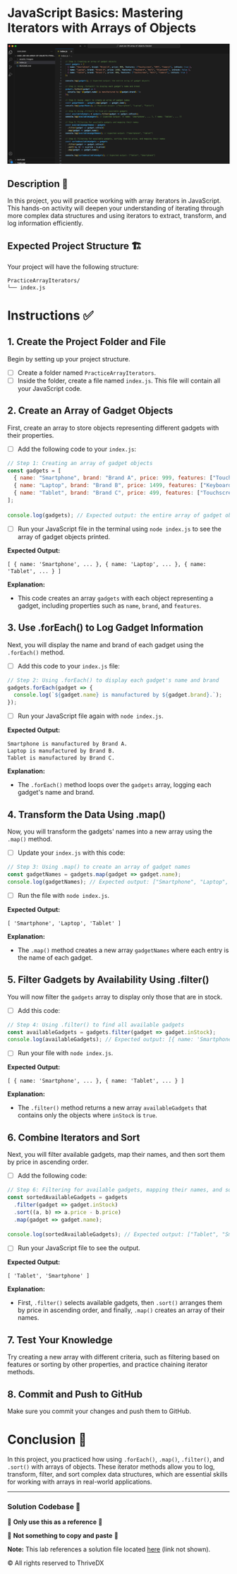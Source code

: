 
# JavaScript Basics: Mastering Iterators with Arrays of Objects

![Screenshot of the finished output](assets/images/complete.png)

## Description 📄
In this project, you will practice working with array iterators in JavaScript. This hands-on activity will deepen your understanding of iterating through more complex data structures and using iterators to extract, transform, and log information efficiently.

## Expected Project Structure 🏗️
Your project will have the following structure:
```
PracticeArrayIterators/
└── index.js
```

# Instructions ✅

## 1. **Create the Project Folder and File**
Begin by setting up your project structure.

- [ ] Create a folder named `PracticeArrayIterators`.
- [ ] Inside the folder, create a file named `index.js`. This file will contain all your JavaScript code.

## 2. **Create an Array of Gadget Objects**
First, create an array to store objects representing different gadgets with their properties.

- [ ] Add the following code to your `index.js`:

```javascript
// Step 1: Creating an array of gadget objects
const gadgets = [
  { name: "Smartphone", brand: "Brand A", price: 999, features: ["Touchscreen", "GPS", "Camera"], inStock: true },
  { name: "Laptop", brand: "Brand B", price: 1499, features: ["Keyboard", "WiFi", "Bluetooth"], inStock: false },
  { name: "Tablet", brand: "Brand C", price: 499, features: ["Touchscreen", "WiFi", "Camera"], inStock: true }
];

console.log(gadgets); // Expected output: the entire array of gadget objects
```

- [ ] Run your JavaScript file in the terminal using `node index.js` to see the array of gadget objects printed.

**Expected Output:**
```
[ { name: 'Smartphone', ... }, { name: 'Laptop', ... }, { name: 'Tablet', ... } ]
```

**Explanation:**
- This code creates an array `gadgets` with each object representing a gadget, including properties such as `name`, `brand`, and `features`.

## 3. **Use .forEach() to Log Gadget Information**
Next, you will display the name and brand of each gadget using the `.forEach()` method.

- [ ] Add this code to your `index.js` file:

```javascript
// Step 2: Using .forEach() to display each gadget's name and brand
gadgets.forEach(gadget => {
  console.log(`${gadget.name} is manufactured by ${gadget.brand}.`);
});
```

- [ ] Run your JavaScript file again with `node index.js`.

**Expected Output:**
```
Smartphone is manufactured by Brand A.
Laptop is manufactured by Brand B.
Tablet is manufactured by Brand C.
```

**Explanation:**
- The `.forEach()` method loops over the `gadgets` array, logging each gadget's name and brand.

## 4. **Transform the Data Using .map()**
Now, you will transform the gadgets' names into a new array using the `.map()` method.

- [ ] Update your `index.js` with this code:

```javascript
// Step 3: Using .map() to create an array of gadget names
const gadgetNames = gadgets.map(gadget => gadget.name);
console.log(gadgetNames); // Expected output: ["Smartphone", "Laptop", "Tablet"]
```

- [ ] Run the file with `node index.js`.

**Expected Output:**
```
[ 'Smartphone', 'Laptop', 'Tablet' ]
```

**Explanation:**
- The `.map()` method creates a new array `gadgetNames` where each entry is the name of each gadget.

## 5. **Filter Gadgets by Availability Using .filter()**
You will now filter the `gadgets` array to display only those that are in stock.

- [ ] Add this code:

```javascript
// Step 4: Using .filter() to find all available gadgets
const availableGadgets = gadgets.filter(gadget => gadget.inStock);
console.log(availableGadgets); // Expected output: [{ name: 'Smartphone', ... }, { name: 'Tablet', ... }]
```

- [ ] Run your file with `node index.js`.

**Expected Output:**
```
[ { name: 'Smartphone', ... }, { name: 'Tablet', ... } ]
```

**Explanation:**
- The `.filter()` method returns a new array `availableGadgets` that contains only the objects where `inStock` is `true`.

## 6. **Combine Iterators and Sort**
Next, you will filter available gadgets, map their names, and then sort them by price in ascending order.

- [ ] Add the following code:

```javascript
// Step 6: Filtering for available gadgets, mapping their names, and sorting them by price
const sortedAvailableGadgets = gadgets
  .filter(gadget => gadget.inStock)
  .sort((a, b) => a.price - b.price)
  .map(gadget => gadget.name);

console.log(sortedAvailableGadgets); // Expected output: ["Tablet", "Smartphone"]
```

- [ ] Run your JavaScript file to see the output.

**Expected Output:**
```
[ 'Tablet', 'Smartphone' ]
```

**Explanation:**
- First, `.filter()` selects available gadgets, then `.sort()` arranges them by price in ascending order, and finally, `.map()` creates an array of their names.

## 7. **Test Your Knowledge**
Try creating a new array with different criteria, such as filtering based on features or sorting by other properties, and practice chaining iterator methods.

## 8. **Commit and Push to GitHub**
Make sure you commit your changes and push them to GitHub.

# Conclusion 📄
In this project, you practiced how using `.forEach()`, `.map()`, `.filter()`, and `.sort()` with arrays of objects. These iterator methods allow you to log, transform, filter, and sort complex data structures, which are essential skills for working with arrays in real-world applications.

---


### Solution Codebase 👀
🛑 **Only use this as a reference** 🛑

💾 **Not something to copy and paste** 💾

**Note:** This lab references a solution file located [here](https://github.com/HackerUSA-CE/aiad-jse-08-array-of-objects-iterator/tree/solution) (link not shown).



© All rights reserved to ThriveDX
